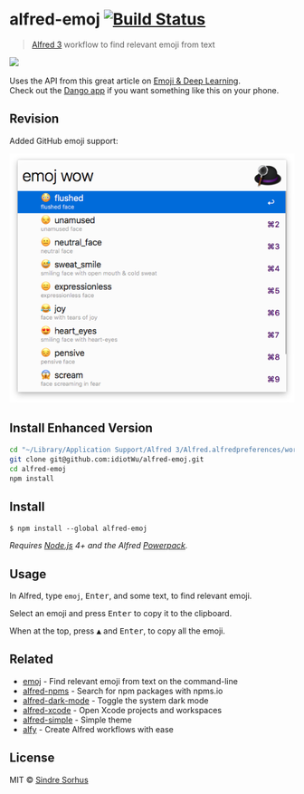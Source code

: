 # alfred-emoj [![Build Status](https://travis-ci.org/sindresorhus/alfred-emoj.svg?branch=master)](https://travis-ci.org/sindresorhus/alfred-emoj)

> [Alfred 3](https://www.alfredapp.com) workflow to find relevant emoji from text

<img src="screenshot-combined.png" width="895">

Uses the API from this great article on [Emoji & Deep Learning](http://getdango.com/emoji-and-deep-learning.html).<br>
Check out the [Dango app](http://getdango.com) if you want something like this on your phone.

## Revision

Added GitHub emoji support:

![GitHub Enhanced](screenshot-enhanced.png)

## Install Enhanced Version

```bash
cd "~/Library/Application Support/Alfred 3/Alfred.alfredpreferences/workflows"
git clone git@github.com:idiotWu/alfred-emoj.git
cd alfred-emoj
npm install
```

## Install

```
$ npm install --global alfred-emoj
```

*Requires [Node.js](https://nodejs.org) 4+ and the Alfred [Powerpack](https://www.alfredapp.com/powerpack/).*


## Usage

In Alfred, type `emoj`, <kbd>Enter</kbd>, and some text, to find relevant emoji.

Select an emoji and press <kbd>Enter</kbd> to copy it to the clipboard.

When at the top, press <kbd>▲</kbd> and <kbd>Enter</kbd>, to copy all the emoji.


## Related

- [emoj](https://github.com/sindresorhus/emoj) - Find relevant emoji from text on the command-line
- [alfred-npms](https://github.com/sindresorhus/alfred-npms) - Search for npm packages with npms.io
- [alfred-dark-mode](https://github.com/sindresorhus/alfred-dark-mode) - Toggle the system dark mode
- [alfred-xcode](https://github.com/sindresorhus/alfred-xcode) - Open Xcode projects and workspaces
- [alfred-simple](https://github.com/sindresorhus/alfred-simple) - Simple theme
- [alfy](https://github.com/sindresorhus/alfy) - Create Alfred workflows with ease


## License

MIT © [Sindre Sorhus](https://sindresorhus.com)
